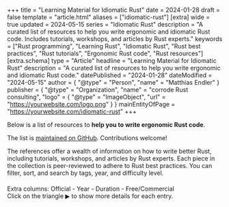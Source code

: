 +++
title = "Learning Material for Idiomatic Rust"
date = 2024-01-28
draft = false
template = "article.html"
aliases = ["idiomatic-rust"]
[extra]
wide = true
updated = 2024-05-15
series = "Idiomatic Rust"
description = "A curated list of resources to help you write ergonomic and idiomatic Rust code. Includes tutorials, workshops, and articles by Rust experts."
keywords = ["Rust programming", "Learning Rust", "Idiomatic Rust", "Rust best practices", "Rust tutorials", "Ergonomic Rust code", "Rust resources"]
[extra.schema]
type = "Article"
headline = "Learning Material for Idiomatic Rust"
description = "A curated list of resources to help you write ergonomic and idiomatic Rust code."
datePublished = "2024-01-28"
dateModified = "2024-05-15"
author = { "@type" = "Person", "name" = "Matthias Endler" }
publisher = { "@type" = "Organization", "name" = "corrode Rust consulting", "logo" = { "@type" = "ImageObject", "url" = "https://yourwebsite.com/logo.png" } }
mainEntityOfPage = "https://yourwebsite.com/idiomatic-rust"
+++


Below is a list of resources to **help you to write ergonomic Rust code**.  

The list is [maintained on GitHub](https://github.com/mre/idiomatic-rust). Contributions welcome!

The references offer a wealth of information on how to write better Rust,
including tutorials, workshops, and articles by Rust experts. Each piece in the
collection is peer-reviewed to adhere to Rust best practices.
You can filter, sort, and search by tags, year, and difficulty level.

<script src="//ajax.googleapis.com/ajax/libs/jquery/3.7.1/jquery.min.js"></script>
<script src="//cdn.datatables.net/1.13.7/js/jquery.dataTables.min.js"></script>
<script src="table.js"></script>

<div style="margin-bottom: 20px">
    <button class="reset-filter">Reset filters</button>
</div>

<div>
    Extra columns: 
    <a class="toggle-vis" data-column="5">Official</a> - 
    <a class="toggle-vis" data-column="6">Year</a> - 
    <a class="toggle-vis" data-column="8">Duration</a> - 
    <a class="toggle-vis" data-column="10">Free/Commercial</a>
</div>

<div>
  Click on the triangle <span style="font-family: Arial, sans-serif">▶</span> to show more details for
  each entry.
</div>

<table id="data-table" class="compact order-column hover stripe" style="width:100%">
</table>

<link rel="stylesheet" type="text/css" href="//cdn.datatables.net/1.13.7/css/jquery.dataTables.min.css" />

<style>
.dataTables_wrapper .dataTables_filter {
    margin: 20px 0 40px;
}

.dataTables_filter input[type="search"] {
    font-size: 18px;
    margin: 0 0 0 10px;
    padding: 8px;
    width: 350px;
    color: #111;
    border: 1px solid #111;
    background: rgb(255, 255, 255, 0.2);
}

.dataTables_wrapper code {
    cursor: pointer;
}

code {
    border-radius: 4px;
    padding: 5px;
    margin: 5px;
    font-size: 14px;
    font-family: monospace;
    color: #111;
    cursor: pointer;
}

code.active {
    color: white;
    background-color: #111;
}

.reset-filter {
    padding: 10px;
    display: none;
    margin-bottom: 20px;
    color: white;
    background-color: #111;
    border: none;
}

.toggle-vis {
    cursor: pointer;
}

.toggle-vis.active {
    font-weight: bold;
}

.dt-control {
    font-family: Arial, sans-serif;
}

table.dataTable td.dt-control::before {
  color: #111;
}

/* If prefers color scheme is bright, change background color of code tags and filter input */
@media (prefers-color-scheme: dark) {

    .reset-filter {
        background-color: #ee3856;
    }

    /* border white with 20% opacity */
    .dataTables_filter input[type="search"] {
        border: 1px solid rgb(255, 255, 255, 0.6);
    }

    table.dataTable td.dt-control::before {
      color: white;
    }

    .difficultyLevel {
      color: transparent;  
      text-shadow: 0 0 0 #ee3856;
    }
}
</style>